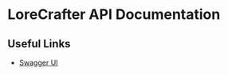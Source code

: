 # LoreCrafter API Documentation

## Useful Links

- [Swagger UI](http://localhost:8000/swagger/index.html)

